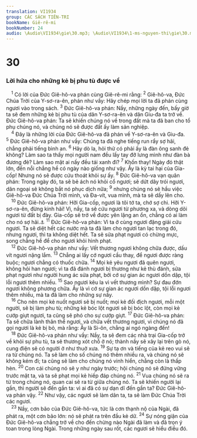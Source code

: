 ```yaml
---
translation: VI1934
group: CÁC SÁCH TIÊN-TRI
bookName: Giê-rê-mi 
bookNumber: 24
audio: \Audio\VI1934\gie\30.mp3; \Audio\VI1934\1-ms-nguyen-thi\gie\30.mp3
---
```


<div class="title"><h1>30</h1><h3>Lời hứa cho những kẻ bị phu tù được về</h3></div>
<span class="verse gie_30_1"> <sup>1</sup> Có lời của Đức Giê-hô-va phán cùng Giê-rê-mi rằng: </span>
<span class="verse gie_30_2"><sup>2</sup> Giê-hô-va, Đức Chúa Trời của Y-sơ-ra-ên, phán như vầy: Hãy chép mọi lời ta đã phán cùng ngươi vào trong sách. </span>
<span class="verse gie_30_3"><sup>3</sup> Đức Giê-hô-va phán: Nầy, những ngày đến, bấy giờ ta sẽ đem những kẻ bị phu tù của dân Y-sơ-ra-ên và dân Giu-đa ta trở về. Đức Giê-hô-va phán: Ta sẽ khiến chúng nó về trong đất mà ta đã ban cho tổ phụ chúng nó, và chúng nó sẽ được đất ấy làm sản nghiệp. <br/></span>
<span class="verse gie_30_4"> <sup>4</sup> Đây là những lời của Đức Giê-hô-va đã phán về Y-sơ-ra-ên và Giu-đa. </span>
<span class="verse gie_30_5"><sup>5</sup> Đức Giê-hô-va phán như vầy: Chúng ta đã nghe tiếng run rẩy sợ hãi, chẳng phải tiếng bình an. </span>
<span class="verse gie_30_6"><sup>6</sup> Hãy dò la, hỏi thử có phải ấy là đàn ông sanh đẻ không? Làm sao ta thấy mọi người nam đều lấy tay đỡ lưng mình như đàn bà đương đẻ? Làm sao mặt ai nấy đều tái xanh đi? </span>
<span class="verse gie_30_7"><sup>7</sup> Khốn thay! Ngày đó thật lớn, đến nỗi chẳng hề có ngày nào giống như vậy. Ấy là kỳ tai hại của Gia-cốp! Nhưng nó sẽ được cứu thoát khỏi sự ấy. </span>
<span class="verse gie_30_8"><sup>8</sup> Đức Giê-hô-va vạn quân phán: Trong ngày đó, ta sẽ bẻ ách nó khỏi cổ ngươi; sẽ dứt dây trói ngươi, dân ngoại sẽ không bắt nó phục dịch nữa; </span>
<span class="verse gie_30_9"><sup>9</sup> nhưng chúng nó sẽ hầu việc Giê-hô-va Đức Chúa Trời mình, và Đa-vít, vua mình, mà ta sẽ dấy lên cho. <br/></span>
<span class="verse gie_30_10"> <sup>10</sup> Đức Giê-hô-va phán: Hỡi Gia-cốp, ngươi là tôi tớ ta, chớ sợ chi. Hỡi Y-sơ-ra-ên, đừng kinh hãi! Vì, nầy, ta sẽ cứu ngươi từ phương xa, và dòng dõi ngươi từ đất bị đày. Gia-cốp sẽ trở về được yên lặng an ổn, chẳng có ai làm cho nó sợ hãi.<a data-toggle="tooltip" data-placement="bottom" title="Gie 46:27-28">⚓</a></span>
<span class="verse gie_30_11"><sup>11</sup> Đức Giê-hô-va phán: Vì ta ở cùng ngươi đặng giải cứu ngươi. Ta sẽ diệt hết các nước mà ta đã làm cho ngươi tan lạc trong đó, nhưng ngươi, thì ta không diệt hết. Ta sẽ sửa phạt ngươi có chừng mực, song chẳng hề để cho ngươi khỏi hình phạt. <br/></span>
<span class="verse gie_30_12"> <sup>12</sup> Đức Giê-hô-va phán như vầy: Vết thương ngươi không chữa được, dấu vít ngươi nặng lắm. </span>
<span class="verse gie_30_13"><sup>13</sup> Chẳng ai lấy cớ ngươi cầu thay, để ngươi được ràng buộc; ngươi chẳng có thuốc chữa. </span>
<span class="verse gie_30_14"><sup>14</sup> Mọi kẻ yêu ngươi đã quên ngươi, không hỏi han ngươi; vì ta đã đánh ngươi bị thương như kẻ thù đánh, sửa phạt ngươi như người hung ác sửa phạt, bởi cớ sự gian ác ngươi dồn dập, tội lỗi ngươi thêm nhiều. </span>
<span class="verse gie_30_15"><sup>15</sup> Sao ngươi kêu la vì vết thương mình? Sự đau đớn ngươi không phương chữa. Ấy là vì cớ sự gian ác ngươi dồn dập, tội lỗi ngươi thêm nhiều, mà ta đã làm cho những sự nầy. <br/></span>
<span class="verse gie_30_16"> <sup>16</sup> Cho nên mọi kẻ nuốt ngươi sẽ bị nuốt; mọi kẻ đối địch ngươi, mỗi một người, sẽ bị làm phu tù; những kẻ bóc lột ngươi sẽ bị bóc lột, còn mọi kẻ cướp giựt ngươi, ta cũng sẽ phó cho sự cướp giựt. </span>
<span class="verse gie_30_17"><sup>17</sup> Đức Giê-hô-va phán: Ta sẽ chữa lành thân thể ngươi, và chữa vết thương ngươi, vì chúng nó đã gọi ngươi là kẻ bị bỏ, mà rằng: Ấy là Si-ôn, chẳng ai ngó ngàng đến! <br/></span>
<span class="verse gie_30_18"> <sup>18</sup> Đức Giê-hô-va phán như vầy: Nầy, ta sẽ đem các nhà trại Gia-cốp trở về khỏi sự phu tù, ta sẽ thương xót chỗ ở nó; thành nầy sẽ xây lại trên gò nó, cung điện sẽ có người ở như thuở xưa. </span>
<span class="verse gie_30_19"><sup>19</sup> Sự tạ ơn và tiếng của kẻ reo vui sẽ ra từ chúng nó. Ta sẽ làm cho số chúng nó thêm nhiều ra, và chúng nó sẽ không kém đi; ta cũng sẽ làm cho chúng nó vinh hiển, chẳng còn là thấp hèn. </span>
<span class="verse gie_30_20"><sup>20</sup> Con cái chúng nó sẽ y như ngày trước; hội chúng nó sẽ đứng vững trước mặt ta, và ta sẽ phạt mọi kẻ hiếp đáp chúng nó. </span>
<span class="verse gie_30_21"><sup>21</sup> Vua chúng nó sẽ ra từ trong chúng nó, quan cai sẽ ra từ giữa chúng nó. Ta sẽ khiến người lại gần, thì người sẽ đến gần ta: vì ai đã có sự dạn dĩ đến gần ta? Đức Giê-hô-va phán vậy. </span>
<span class="verse gie_30_22"><sup>22</sup> Như vậy, các ngươi sẽ làm dân ta, ta sẽ làm Đức Chúa Trời các ngươi. <br/></span>
<span class="verse gie_30_23"> <sup>23</sup> Nầy, cơn bão của Đức Giê-hô-va, tức là cơn thạnh nộ của Ngài, đã phát ra, một cơn bão lớn: nó sẽ phát ra trên đầu kẻ dữ. </span>
<span class="verse gie_30_24"><sup>24</sup> Sự nóng giận của Đức Giê-hô-va chẳng trở về cho đến chừng nào Ngài đã làm và đã trọn ý toan trong lòng Ngài. Trong những ngày sau rốt, các ngươi sẽ hiểu điều đó. <br/></span>
